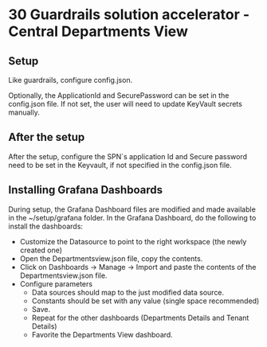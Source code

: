 # 30 Guardrails solution accelerator - Central Departments View


## Setup
Like guardrails, configure config.json.

Optionally, the ApplicationId and SecurePassword can be set in the config.json file. If not set, the user will need to update KeyVault secrets manually.

## After the setup
After the setup, configure the SPN`s application Id and Secure password need to be set in the Keyvault, if not specified in the config.json file.

## Installing Grafana Dashboards

During setup, the Grafana Dashboard files are modified and made available in the ~/setup/grafana folder. In the Grafana Dashboard, do the following to install the dashboards:
- Customize the Datasource to point to the right workspace (the newly created one)
- Open the Departmentsview.json file, copy the contents.
- Click on Dashboards -> Manage -> Import and paste the contents of the Departmentsview.json file.
- Configure parameters
  - Data sources should map to the just modified data source.
  - Constants should be set with any value (single space recommended)
  - Save.
  - Repeat for the other dashboards (Departments Details and Tenant Details)
  - Favorite the Departments View dashboard.

